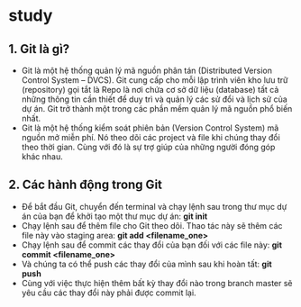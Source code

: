 # study
## 1. Git là gì?
- Git là một hệ thống quản lý mã nguồn phân tán (Distributed Version Control System – DVCS). Git cung cấp cho mỗi lập trình viên kho lưu trữ (repository) gọi tắt là Repo là nơi chứa cơ sở dữ liệu (database) tất cả những thông tin cần thiết để duy trì và quản lý các sử đổi và lịch sử của dự án. Git trở thành một trong các phần mềm quản lý mã nguồn phổ biến nhất.
- Git là một hệ thống kiểm soát phiên bản (Version Control System) mã nguồn mở miễn phí. Nó theo dõi các project và file khi chúng thay đổi theo thời gian. Cùng với đó là sự trợ giúp của những người đóng góp khác nhau.
## 2. Các hành động trong Git
- Để bắt đầu Git, chuyển đến terminal và chạy lệnh sau trong thư mục dự án của bạn để khởi tạo một thư mục dự án: **git init**
- Chạy lệnh sau để thêm file cho Git theo dõi. Thao tác này sẽ thêm các file này vào staging area: **git add <filename_one>**
- Chạy lệnh sau để commit các thay đổi của bạn đối với các file này: **git commit <filename_one>**
- Và chúng ta có thể push các thay đổi của mình sau khi hoàn tất: **git push**
- Cùng với việc thực hiện thêm bất kỳ thay đổi nào trong branch master sẽ yêu cầu các thay đổi này phải được commit lại.